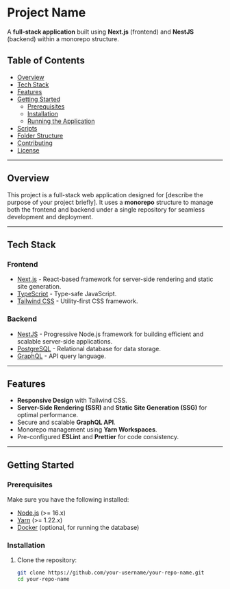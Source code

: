 # Project Name

A **full-stack application** built using **Next.js** (frontend) and **NestJS** (backend) within a monorepo structure.

## Table of Contents

- [Overview](#overview)
- [Tech Stack](#tech-stack)
- [Features](#features)
- [Getting Started](#getting-started)
  - [Prerequisites](#prerequisites)
  - [Installation](#installation)
  - [Running the Application](#running-the-application)
- [Scripts](#scripts)
- [Folder Structure](#folder-structure)
- [Contributing](#contributing)
- [License](#license)

---

## Overview

This project is a full-stack web application designed for [describe the purpose of your project briefly]. It uses a **monorepo** structure to manage both the frontend and backend under a single repository for seamless development and deployment.

---

## Tech Stack

### Frontend
- [Next.js](https://nextjs.org/) - React-based framework for server-side rendering and static site generation.
- [TypeScript](https://www.typescriptlang.org/) - Type-safe JavaScript.
- [Tailwind CSS](https://tailwindcss.com/) - Utility-first CSS framework.

### Backend
- [NestJS](https://nestjs.com/) - Progressive Node.js framework for building efficient and scalable server-side applications.
- [PostgreSQL](https://www.postgresql.org/) - Relational database for data storage.
- [GraphQL](https://graphql.org/) - API query language.

---

## Features

- **Responsive Design** with Tailwind CSS.
- **Server-Side Rendering (SSR)** and **Static Site Generation (SSG)** for optimal performance.
- Secure and scalable **GraphQL API**.
- Monorepo management using **Yarn Workspaces**.
- Pre-configured **ESLint** and **Prettier** for code consistency.

---

## Getting Started

### Prerequisites

Make sure you have the following installed:
- [Node.js](https://nodejs.org/) (>= 16.x)
- [Yarn](https://yarnpkg.com/) (>= 1.22.x)
- [Docker](https://www.docker.com/) (optional, for running the database)

### Installation

1. Clone the repository:
   ```bash
   git clone https://github.com/your-username/your-repo-name.git
   cd your-repo-name
